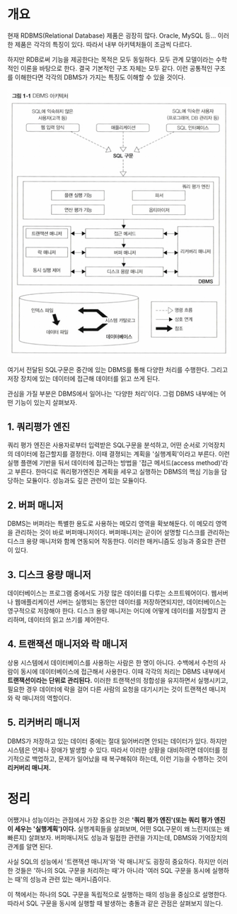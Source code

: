 <!-- Date: 2025-01-11 -->
<!-- Update Date: 2025-01-11 -->
<!-- File ID: 22369ec9-b6cb-4cf0-a632-9c9e12885ef0 -->
<!-- Author: Seoyeon Jang -->

# 개요

현재 RDBMS(Relational Database) 제품은 굉장히 많다. Oracle, MySQL 등... 이러한 제품은 각각의 특징이 있다.
따라서 내부 아키텍처들이 조금씩 다르다.

하지만 RDB로써 기능을 제공한다는 목적은 모두 동일하다. 모두 관계 모델이라는 수학적인 이론을 바탕으로 한다.
결국 기본적인 구조 자체는 모두 같다. 이런 공통적인 구조를 이해한다면 각각의 DBMS가 가지는 특징도 이해할 수 있을 것이다.

![](.1강_DBMS_아키텍처_개요_images/f4c6ea63.png)

여기서 전달된 SQL구문은 중간에 있는 DBMS를 통해 다양한 처리를 수행한다. 그리고 저장 장치에 있는 데이터에 접근해 데이터를 읽고 쓰게 된다.

관심을 가질 부분은 DBMS에서 일어나는 '다양한 처리'이다. 그럼 DBMS 내부에는 어떤 기능이 있는지 살펴보자.

## 1. 쿼리평가 엔진

쿼리 평가 엔진은 사용자로부터 입력받은 SQL구문을 분석하고, 어떤 순서로 기억장치의 데이터에 접근할지를 결정한다.
이때 결졍되는 계획을 '실행계획'이라고 부른다. 이런 실행 플랜에 기반을 둬서 데이터에 접근하는 방법을 '접근 메서드(access method)'라고 부른다.
한마디로 쿼리평가엔진은 계획을 세우고 실행하는 DBMS의 핵심 기능을 담당하는 모듈이다. 성능과도 깊은 관련이 있는 모듈이다.

## 2. 버퍼 매니저

DBMS는 버퍼라는 특별한 용도로 사용하는 메모리 영역을 확보해둔다. 이 메모리 영역을 관리하는 것이 바로 버퍼매니저이다.
버퍼매니저는 곧이어 설명할 디스크를 관리하는 디스크 용량 매니저와 함께 연동되어 작동한다. 이러한 매커니즘도 성능과 중요한 관련이 있다.

## 3. 디스크 용량 매니저

데이터베이스는 프로그램 중에서도 가장 많은 데이터를 다루는 소프트웨어이다. 웹서버나 웹애플리케이션 서버는 실행되는 동안만
데이터를 저장하면되지만, 데이터베이스는 영구적으로 저장해야 한다. 디스크 용량 매니저는 어디에 어떻게 데이터를 저장할지 관리하며,
데이터의 읽고 쓰기를 제어한다.

## 4. 트랜잭션 매니저와 락 매니저

상용 시스템에서 데이터베이스를 사용하는 사람은 한 명이 아니다. 수백에서 수천의 사람이 동시에 데이터베이스에 접근해서 사용한다.
이때 각각의 처리는 DBMS 내부에서 **트랜잭션이라는 단위로 관리된다.**
이러한 트랜잭션의 정합성을 유지하면서 실행시키고, 필요한 경우 데이터에 락을 걸어 다른 사람의 요청을 대기시키는 것이 트랜잭션 매니저와 락 매니저의 역할이다.

## 5. 리커버리 매니저

DBMS가 저장하고 있는 데이터 중에는 절대 잃어버리면 안되는 데이터가 있다. 하지만 시스템은 언제나 장애가 발생할 수 있다.
따라서 이러한 상황을 대비하려면 데이터를 정기적으로 백업하고, 문제가 일어났을 때 복구해줘야 하는데, 이런 기능을 수행하는 것이 **리커버리 매니저.**

# 정리

어쨌거나 성능이라는 관점에서 가장 중요한 것은 **'쿼리 평가 엔진'(또는 쿼리 평가 엔진이 세우는 '실행계획')이다.**
실행계획들을 살펴보며, 어떤 SQL구문이 왜 느린지(또는 왜 빠른지) 살펴보자.
버퍼매니저도 성능과 밀접한 관련을 가지는데, DBMS와 기억장치의 관계를 알면 된다.

사실 SQL의 성능에서 '트랜잭션 매니저'와 '락 매니저'도 굉장히 중요하다.
하지만 이러한 것들은 '하나의 SQL 구문을 처리하는 때'가 아니라 '여러 SQL 구문을 동시에 실행하는 때'의 성능과 관련
있는 매커니즘이다.

이 책에서는 하나의 SQL 구문을 독립적으로 실행하는 때의 성능을 중심으로 설명한다. 따라서 SQL 구문을 동시에 실행할 때 발생하는
충돌과 같은 관점은 살펴보지 않는다.


